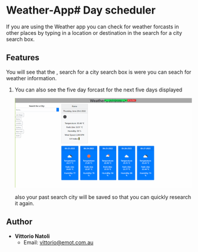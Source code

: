 # Weather-App# Day scheduler

If you are using the Weather app you can check for weather forcasts in other places by typing in a location or destination in the search for a city  search box. 

## Features

You will see that the , search for a city search box   is were you can seach for weather information.

1. You can  also see the five day forcast for the next five days displayed

    ![Image Caption](image/weather-app.png)

    also your past search city will be saved so that you can quickly research it again.

## Author

- **Vittorio Natoli**
    - Email: vittorio@emot.com.au
